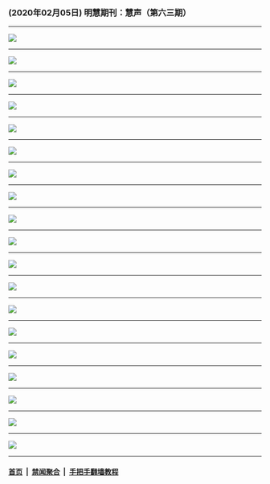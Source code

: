 ### (2020年02月05日) 明慧期刊：慧声（第六三期） 

---

<img src="http://qikan.minghui.org/mhqkpage/qikanimage/2020/02/04/huishen-63-read-online1.png"/><hr/>
<img src="http://qikan.minghui.org/mhqkpage/qikanimage/2020/02/04/huishen-63-read-online2.png"/><hr/>
<img src="http://qikan.minghui.org/mhqkpage/qikanimage/2020/02/04/huishen-63-read-online3.png"/><hr/>
<img src="http://qikan.minghui.org/mhqkpage/qikanimage/2020/02/04/huishen-63-read-online4.png"/><hr/>
<img src="http://qikan.minghui.org/mhqkpage/qikanimage/2020/02/04/huishen-63-read-online5.png"/><hr/>
<img src="http://qikan.minghui.org/mhqkpage/qikanimage/2020/02/04/huishen-63-read-online6.png"/><hr/>
<img src="http://qikan.minghui.org/mhqkpage/qikanimage/2020/02/04/huishen-63-read-online7.png"/><hr/>
<img src="http://qikan.minghui.org/mhqkpage/qikanimage/2020/02/04/huishen-63-read-online8.png"/><hr/>
<img src="http://qikan.minghui.org/mhqkpage/qikanimage/2020/02/04/huishen-63-read-online9.png"/><hr/>
<img src="http://qikan.minghui.org/mhqkpage/qikanimage/2020/02/04/huishen-63-read-online10.png"/><hr/>
<img src="http://qikan.minghui.org/mhqkpage/qikanimage/2020/02/04/huishen-63-read-online11.png"/><hr/>
<img src="http://qikan.minghui.org/mhqkpage/qikanimage/2020/02/04/huishen-63-read-online12.png"/><hr/>
<img src="http://qikan.minghui.org/mhqkpage/qikanimage/2020/02/04/huishen-63-read-online13.png"/><hr/>
<img src="http://qikan.minghui.org/mhqkpage/qikanimage/2020/02/04/huishen-63-read-online14.png"/><hr/>
<img src="http://qikan.minghui.org/mhqkpage/qikanimage/2020/02/04/huishen-63-read-online15.png"/><hr/>
<img src="http://qikan.minghui.org/mhqkpage/qikanimage/2020/02/04/huishen-63-read-online16.png"/><hr/>
<img src="http://qikan.minghui.org/mhqkpage/qikanimage/2020/02/04/huishen-63-read-online17.png"/><hr/>
<img src="http://qikan.minghui.org/mhqkpage/qikanimage/2020/02/04/huishen-63-read-online18.png"/><hr/>
<img src="http://qikan.minghui.org/mhqkpage/qikanimage/2020/02/04/huishen-63-read-online19.png"/><hr/>


#### [首页](../../../..) &nbsp;|&nbsp; [禁闻聚合](https://github.com/gfw-breaker/banned-news) &nbsp;|&nbsp; [手把手翻墙教程](https://github.com/gfw-breaker/guides) 